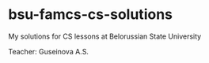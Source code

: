 # bsu-famcs-cs-solutions
My solutions for CS lessons at Belorussian State University

Teacher: Guseinova A.S.
